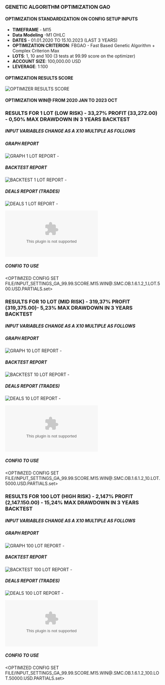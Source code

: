 ### GENETIC ALGORITHM OPTIMIZATION GAO
#### OPTIMIZATION STANDARDIZATION ON CONFIG SETUP INPUTS
 - **TIMEFRAME** - M15
 - **Data Modeling** -M1 OHLC
 - **DATES** - 01.01.2020 TO 15.10.2023 (LAST 3 YEARS)
 - **OPTIMIZATION CRITERION**: FBGAO - Fast Based Genetic Algorithm + Complex Criterion Max
 - **LOTS**: 1, 10 and 100 (3 tests at 99.99 score on the optimizer)
 - **ACCOUNT SIZE**: 100,000.00 USD
 - **LEVERAGE**: 1:100

#### OPTIMIZATION RESULTS SCORE
![OPTIMIZER RESULTS SCORE](REPORTS/OPTIMIZER_SCREENSHOT.99.99_SCORE.png)

#### OPTIMIZATION WIN@ FROM 2020 JAN TO 2023 OCT

### RESULTS FOR 1 LOT (LOW RISK) - 33,27% PROFIT (33,272.00) - 0,50% MAX DRAWDOWN IN 3 YEARS BACKTEST
##### INPUT VARIABLES CHANGE AS A X10 MULTIPLE AS FOLLOWS

##### GRAPH REPORT
![GRAPH 1 LOT REPORT -](REPORTS/GRAPH.GA_99.99.SCORE.M15.WIN@.SMC.OB.1.6.1.2_1.LOT.500.USD.PARTIALS.png)
##### BACKTEST REPORT
![BACKTEST 1 LOT REPORT -](REPORTS/BACKTEST.GA_99.99.SCORE.M15.WIN@.SMC.OB.1.6.1.2_1.LOT.500.USD.PARTIALS.png)
##### DEALS REPORT (TRADES)
![DEALS 1 LOT REPORT - ](REPORTS/DEALS.GA_99.99.SCORE.M15.WIN@.SMC.OB.1.6.1.2_1.LOT.500.USD.PARTIALS.png)

![DEALS 1 LOT REPORT XLS - ](REPORTS/DEALS.ReportTester-513542500.1.LOT.500USD.PARTIALS.xlsx)

##### CONFIG TO USE
<OPTIMIZED CONFIG SET FILE/INPUT_SETTINGS_GA_99.99.SCORE.M15.WIN@.SMC.OB.1.6.1.2_1.LOT.500.USD.PARTIALS.set>

### RESULTS FOR 10 LOT (MID RISK) - 319,37% PROFIT (319,375.00)- 5,23% MAX DRAWDOWN IN 3 YEARS BACKTEST
##### INPUT VARIABLES CHANGE AS A X10 MULTIPLE AS FOLLOWS

##### GRAPH REPORT
![GRAPH 10 LOT REPORT -](REPORTS/GRAPH.GA_99.99.SCORE.M15.WIN@.SMC.OB.1.6.1.2_10.LOT.5000.USD.PARTIALS.png)
##### BACKTEST REPORT
![BACKTEST 10 LOT REPORT -](REPORTS/BACKTEST.GA_99.99.SCORE.M15.WIN@.SMC.OB.1.6.1.2_10.LOT.5000.USD.PARTIALS.png)
##### DEALS REPORT (TRADES)
![DEALS 10 LOT REPORT - ](REPORTS/DEALS.GA_99.99.SCORE.M15.WIN@.SMC.OB.1.6.1.2_10.LOT.5000.USD.PARTIALS.png)

![DEALS 10 LOT REPORT XLS - ](REPORTS/DEALS.ReportTester-513542500.10.LOT.5000USD.PARTIALS.xlsx)

##### CONFIG TO USE
<OPTIMIZED CONFIG SET FILE/INPUT_SETTINGS_GA_99.99.SCORE.M15.WIN@.SMC.OB.1.6.1.2_10.LOT.5000.USD.PARTIALS.set>

### RESULTS FOR 100 LOT (HIGH RISK) - 2,147% PROFIT (2,147.150.00) - 15,24% MAX DRAWDOWN IN 3 YEARS BACKTEST
##### INPUT VARIABLES CHANGE AS A X10 MULTIPLE AS FOLLOWS

##### GRAPH REPORT
![GRAPH 100 LOT REPORT -](REPORTS/GRAPH.GA_99.99.SCORE.M15.WIN@.SMC.OB.1.6.1.2_100.LOT.50000.USD.PARTIALS.png)
##### BACKTEST REPORT
![BACKTEST 100 LOT REPORT -](REPORTS/BACKTEST.GA_99.99.SCORE.M15.WIN@.SMC.OB.1.6.1.2_100.LOT.50000.USD.PARTIALS.png)
##### DEALS REPORT (TRADES)
![DEALS 100 LOT REPORT - ](REPORTS/DEALS.GA_99.99.SCORE.M15.WIN@.SMC.OB.1.6.1.2_100.LOT.50000.USD.PARTIALS.png)

![DEALS 100 LOT REPORT XLS - ](REPORTS/DEALS.ReportTester-513542500.100.LOT.50000USD.PARTIALS.xlsx)

##### CONFIG TO USE
<OPTIMIZED CONFIG SET FILE/INPUT_SETTINGS_GA_99.99.SCORE.M15.WIN@.SMC.OB.1.6.1.2_100.LOT.50000.USD.PARTIALS.set>